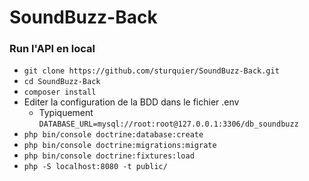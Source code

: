 SoundBuzz-Back
===

### Run l'API en local

* `git clone https://github.com/sturquier/SoundBuzz-Back.git`
* `cd SoundBuzz-Back`
* `composer install`
* Editer la configuration de la BDD dans le fichier .env
	* Typiquement `DATABASE_URL=mysql://root:root@127.0.0.1:3306/db_soundbuzz`
* `php bin/console doctrine:database:create`
* `php bin/console doctrine:migrations:migrate`
* `php bin/console doctrine:fixtures:load`
* `php -S localhost:8080 -t public/` 